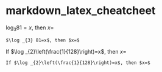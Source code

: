 # markdown_latex_cheatcheet



$\log _{3} 81=x$, then $x=$ 
```
$\log _{3} 81=x$, then $x=$ 
```


If $\log _{2}\left(\frac{1}{128}\right)=x$, then $x=$
```
If $\log _{2}\left(\frac{1}{128}\right)=x$, then $x=$
```
